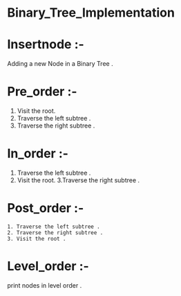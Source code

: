 # Binary_Tree_Implementation

# Insertnode :-
Adding a new Node in a Binary Tree .

# Pre_order :-
 1. Visit the root.
 2. Traverse the left subtree .
 3. Traverse the right subtree .
 
# In_order :-
   1. Traverse the left subtree .
   2. Visit the root.
   3.Traverse the right subtree .
   
 # Post_order :-
    1. Traverse the left subtree .
    2. Traverse the right subtree .
    3. Visit the root .
    
 # Level_order :-
  print nodes in level order .   
